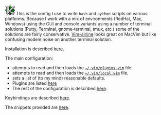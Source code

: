
![vim logo goes here](vim_small.gif "Viva la vim") This is the config I use to write `bash` and `python` scripts on various
platforms. Because I work with a mix of environments (RedHat, Mac,
Windows) using the GUI and console variants using a number of
terminal solutions (Putty, Terminal, gnome-terminal, tmux, etc.)
some of the solutions are fairly conservative.
[Vim-airline](https://github.com/vim-airline/vim-airline) looks
great on MacVim but like confusing modem noise on another terminal
solution.

Installation is described [here](http://jvzantvoort.github.io/jvzantvoort-vim-config/installation.html).

The main configuration:
* attempts to read and then loads the [`~/.vim/plugins.vim`](https://github.com/jvzantvoort/jvzantvoort-vim-config/blob/master/plugins.vim) file.
* attempts to read and then loads the [`~/.vim/local.vim`](https://github.com/jvzantvoort/jvzantvoort-vim-config/blob/master/local.vim.example) file.
* sets a list of (to my mind) reasonable defaults.
* Plugins are listed [here](http://jvzantvoort.github.io/jvzantvoort-vim-config/externalplugins.html)
* The rest of the configuration is described [here](http://jvzantvoort.github.io/jvzantvoort-vim-config/layout.html).

Keybindings are described [here](http://jvzantvoort.github.io/jvzantvoort-vim-config/keybindings.html).

The snippets provided are [here](http://jvzantvoort.github.io/jvzantvoort-vim-config/snippets.html).


